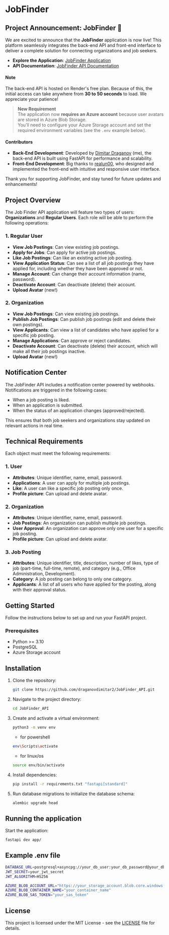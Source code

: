 # JobFinder

## Project Announcement: JobFinder 🚀

We are excited to announce that the **JobFinder** application is now live! This platform seamlessly integrates the back-end API and front-end interface to deliver a complete solution for connecting organizations and job seekers.

- **Explore the Application**: [JobFinder Application](https://diman-job-ui.vercel.app)
- **API Documentation**: [JobFinder API Documentation](https://diman-job-finder-fast-api-tpmk.onrender.com/docs)

#### Note
The back-end API is hosted on Render's free plan. Because of this, the initial access can take anywhere from **30 to 50 seconds** to load. We appreciate your patience!

> **New Requirement**  
> The application now **requires an Azure account** because user avatars are stored in Azure Blob Storage.  
> You’ll need to configure your Azure Storage account and set the required environment variables (see the `.env` example below).

#### Contributors
- **Back-End Development**: Developed by [Dimitar Draganov](https://github.com/draganovdimitar2) (me), the back-end API is built using FastAPI for performance and scalability.
- **Front-End Development**: Big thanks to [realun00](https://github.com/realun00), who designed and implemented the front-end with intuitive and responsive user interface.

Thank you for supporting JobFinder, and stay tuned for future updates and enhancements!
## Project Overview

The Job Finder API application will feature two types of users: **Organizations** and **Regular Users**. Each role will be able to perform the following operations:

### 1. Regular User
- **View Job Postings**: Can view existing job postings.
- **Apply for Jobs**: Can apply for active job postings.
- **Like Job Postings**: Can like an existing active job posting.
- **View Application Status**: Can see a list of all job postings they have applied for, including whether they have been approved or not.
- **Manage Account**: Can change their account information (name, password).
- **Deactivate Account**: Can deactivate (delete) their account.
- **Upload Avatar** (new!)

### 2. Organization
- **View Job Postings**: Can view existing job postings.
- **Publish Job Postings**: Can publish job postings (edit and delete their own postings).
- **View Applicants**: Can view a list of candidates who have applied for a specific job posting.
- **Manage Applications**: Can approve or reject candidates.
- **Deactivate Account**: Can deactivate (delete) their account, which will make all their job postings inactive.
- **Upload Avatar** (new!)

## Notification Center
The JobFinder API includes a notification center powered by webhooks. Notifications are triggered in the following cases:

- When a job posting is liked.
- When an application is submitted.
- When the status of an application changes (approved/rejected).

This ensures that both job seekers and organizations stay updated on relevant actions in real time.

## Technical Requirements

Each object must meet the following requirements:

### 1. User
- **Attributes**: Unique identifier, name, email, password.
- **Applications**: A user can apply for multiple job postings.
- **Like**: A user can like a specific job posting only once.
- **Profile picture**: Can upload and delete avatar.


### 2. Organization
- **Attributes**: Unique identifier, name, email, password.
- **Job Postings**: An organization can publish multiple job postings.
- **User Approval**: An organization can approve only one user for a specific job posting.
- **Profile picture**: Can upload and delete avatar.

### 3. Job Posting
- **Attributes**: Unique identifier, title, description, number of likes, type of job (part-time, full-time, remote), and category (e.g., Office Administration, Development).
- **Category**: A job posting can belong to only one category.
- **Applicants**: A list of all users who have applied for the posting, along with their approval status.
  
## Getting Started
Follow the instructions below to set up and run your FastAPI project.

### Prerequisites
- Python >= 3.10
- PostgreSQL
- Azure Storage account
  
## Installation

1. Clone the repository:
    ```bash
    git clone https://github.com/draganovdimitar2/JobFinder_API.git
    ```
2. Navigate to the project directory:
    ```bash
    cd JobFinder_API
    ```
3. Create and activate a virtual environment:
    ```bash
    python3 -m venv env
    ```
    * for powershell
    ```bash
    env\Scripts\activate
    ```
    * for linux/os
    ```bash
    source env/bin/activate
    ```
4. Install dependencies:
    ```bash
    pip install -r requirements.txt "fastapi[standard]"
    ```
5. Run database migrations to initialize the database schema:
    ```bash
    alembic upgrade head
    ```
    
## Running the application
Start the application:
```bash
fastapi dev app/
```

## Example .env file
```bash
DATABASE_URL=postgresql+asyncpg://your_db_user:your_db_password@your_db_host/your_db_name
JWT_SECRET=your_jwt_secret
JWT_ALGORITHM=HS256

AZURE_BLOB_ACCOUNT_URL="https://your_storage_account.blob.core.windows.net"
AZURE_BLOB_CONTAINER_NAME="your_container_name"
AZURE_BLOB_SAS_TOKEN="your_sas_token"
```

## License

This project is licensed under the MIT License - see the [LICENSE](LICENSE) file for details.
